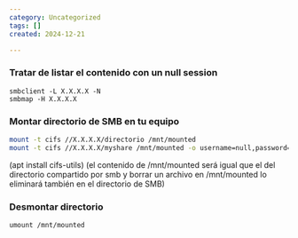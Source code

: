 ```yaml
---
category: Uncategorized
tags: []
created: 2024-12-21

---
```

### Tratar de listar el contenido con un null session
	smbclient -L X.X.X.X -N
	smbmap -H X.X.X.X 



### Montar directorio de SMB en tu equipo
```bash
mount -t cifs //X.X.X.X/directorio /mnt/mounted
mount -t cifs //X.X.X.X/myshare /mnt/mounted -o username=null,password=null,domain=,rw
```

(apt install cifs-utils) (el contenido de /mnt/mounted será igual que el del directorio compartido por smb y borrar un archivo en /mnt/mounted lo eliminará también en el directorio de SMB)



### Desmontar directorio 
	umount /mnt/mounted